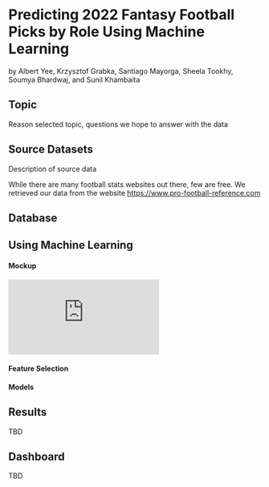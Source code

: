 # Predicting 2022 Fantasy Football Picks by Role Using Machine Learning
by Albert Yee, Krzysztof Grabka, Santiago Mayorga, Sheela Tookhy, Soumya Bhardwaj, and Sunil Khambaita

## Topic 
Reason selected topic, questions we hope to answer with the data

## Source Datasets
Description of source data

While there are many football stats websites out there, few are free. We retrieved our data from the website https://www.pro-football-reference.com

## Database


## Using Machine Learning

#### Mockup 
![Mockup of Machine Learning Model](https://github.com/Smayorga97/NFL_FANTASY_FOOTBALL/blob/albert/machine_learning_drawing.pdf)

#### Feature Selection


#### Models


## Results
TBD

## Dashboard
TBD